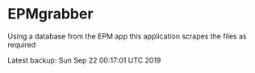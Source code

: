# EPMgrabber
Using a database from the EPM app this application scrapes the files as required


Latest backup: Sun Sep 22 00:17:01 UTC 2019

